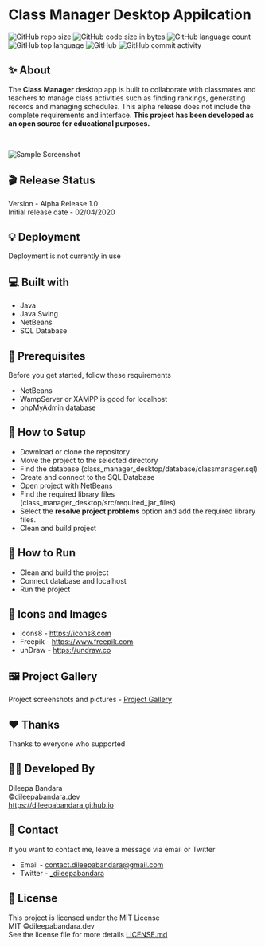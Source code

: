 # Class Manager Desktop Appilcation

![GitHub repo size](https://img.shields.io/github/repo-size/dileepabandara/class_manager_desktop?color=red&label=repository%20size)
![GitHub code size in bytes](https://img.shields.io/github/languages/code-size/dileepabandara/class_manager_desktop?color=red)
![GitHub language count](https://img.shields.io/github/languages/count/dileepabandara/class_manager_desktop)
![GitHub top language](https://img.shields.io/github/languages/top/dileepabandara/class_manager_desktop)
![GitHub](https://img.shields.io/github/license/dileepabandara/class_manager_desktop?color=yellow)
![GitHub commit activity](https://img.shields.io/github/commit-activity/m/dileepabandara/class_manager_desktop?color=brightgreen&label=commits)

## ✨ About

The **Class Manager** desktop app is built to collaborate with classmates and teachers to manage class activities such as finding rankings, generating records and managing schedules. This alpha release does not include the complete requirements and interface. **This project has been developed as an open source for educational purposes.**

<br>

![Sample Screenshot](https://dileepabandara.github.io/public-images/projects/class-manager-desktop-preview.png)

## 🎬 Release Status

Version - Alpha Release 1.0  
Initial release date - 02/04/2020

## 💡 Deployment

Deployment is not currently in use

## 💻 Built with

- Java
- Java Swing
- NetBeans
- SQL Database

## 📌 Prerequisites

Before you get started, follow these requirements

- NetBeans
- WampServer or XAMPP is good for localhost
- phpMyAdmin database

## 🍃 How to Setup

- Download or clone the repository
- Move the project to the selected directory
- Find the database (class_manager_desktop/database/classmanager.sql)
- Create and connect to the SQL Database
- Open project with NetBeans
- Find the required library files (class_manager_desktop/src/required_jar_files)
- Select the **resolve project problems** option and add the required library files.
- Clean and build project

## 🚀 How to Run

- Clean and build the project
- Connect database and localhost
- Run the project

## 📸 Icons and Images

- Icons8 - https://icons8.com
- Freepik - https://www.freepik.com
- unDraw - https://undraw.co

## 🖼️ Project Gallery

Project screenshots and pictures - [Project Gallery](https://dileepabandara.github.io/project-gallery)

## ❤️ Thanks

Thanks to everyone who supported

## 👨‍💻 Developed By

Dileepa Bandara  
©dileepabandara.dev  
https://dileepabandara.github.io

## 💬 Contact

If you want to contact me, leave a message via email or Twitter

- Email - <contact.dileepabandara@gmail.com>
- Twitter - [_dileepabandara](https://twitter.com/_dileepabandara)

## 📜 License

This project is licensed under the MIT License  
MIT ©dileepabandara.dev  
See the license file for more details [LICENSE.md](https://github.com/dileepabandara/class_manager_desktop/blob/main/LICENSE)
